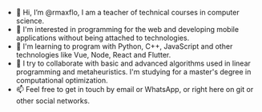 - 👋 Hi, I’m @rmaxflo, I am a teacher of technical courses in computer science. 
- 👀 I'm interested in programming for the web and developing mobile applications without being attached to technologies.
- 🌱 I'm learning to program with Python, C++, JavaScript and other technologies like Vue, Node, React and Flutter. 
- 💞️ I try to collaborate with basic and advanced algorithms used in linear programming and metaheuristics. I'm studying for a master's degree in computational optimization.
- 📫 Feel free to get in touch by email or WhatsApp, or right here on git or other social networks.

<!---
rmaxflo/rmaxflo is a ✨ special ✨ repository because its `README.md` (this file) appears on your GitHub profile.
You can click the Preview link to take a look at your changes.
--->
